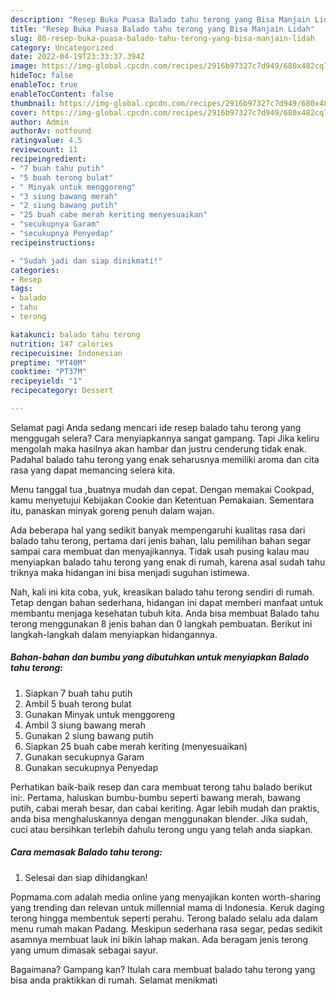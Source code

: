 ```yaml
---
description: "Resep Buka Puasa Balado tahu terong yang Bisa Manjain Lidah"
title: "Resep Buka Puasa Balado tahu terong yang Bisa Manjain Lidah"
slug: 80-resep-buka-puasa-balado-tahu-terong-yang-bisa-manjain-lidah
category: Uncategorized
date: 2022-04-19T23:33:37.394Z
image: https://img-global.cpcdn.com/recipes/2916b97327c7d949/680x482cq70/balado-tahu-terong-foto-resep-utama.jpg
hideToc: false
enableToc: true
enableTocContent: false
thumbnail: https://img-global.cpcdn.com/recipes/2916b97327c7d949/680x482cq70/balado-tahu-terong-foto-resep-utama.jpg
cover: https://img-global.cpcdn.com/recipes/2916b97327c7d949/680x482cq70/balado-tahu-terong-foto-resep-utama.jpg
author: Admin
authorAv: notfound
ratingvalue: 4.5
reviewcount: 11
recipeingredient:
- "7 buah tahu putih"
- "5 buah terong bulat"
- " Minyak untuk menggoreng"
- "3 siung bawang merah"
- "2 siung bawang putih"
- "25 buah cabe merah keriting menyesuaikan"
- "secukupnya Garam"
- "secukupnya Penyedap"
recipeinstructions:

- "Sudah jadi dan siap dinikmati!"
categories:
- Resep
tags:
- balado
- tahu
- terong

katakunci: balado tahu terong 
nutrition: 147 calories
recipecuisine: Indonesian
preptime: "PT40M"
cooktime: "PT37M"
recipeyield: "1"
recipecategory: Dessert

---
```



Selamat pagi Anda sedang mencari ide resep balado tahu terong yang menggugah selera? Cara menyiapkannya sangat gampang. Tapi Jika keliru mengolah maka hasilnya akan hambar dan justru cenderung tidak enak. Padahal balado tahu terong yang enak seharusnya memiliki aroma dan cita rasa yang dapat memancing selera kita.


Menu tanggal tua ,buatnya mudah dan cepat. Dengan memakai Cookpad, kamu menyetujui Kebijakan Cookie dan Ketentuan Pemakaian. Sementara itu, panaskan minyak goreng penuh dalam wajan.

Ada beberapa hal yang sedikit banyak mempengaruhi kualitas rasa dari balado tahu terong, pertama dari jenis bahan, lalu pemilihan bahan segar sampai cara membuat dan menyajikannya. Tidak usah pusing kalau mau menyiapkan balado tahu terong yang enak di rumah, karena asal sudah tahu triknya maka hidangan ini bisa menjadi suguhan istimewa.


Nah, kali ini kita coba, yuk, kreasikan balado tahu terong sendiri di rumah. Tetap dengan bahan sederhana, hidangan ini dapat memberi manfaat untuk membantu menjaga kesehatan tubuh kita. Anda bisa membuat Balado tahu terong menggunakan 8 jenis bahan dan 0 langkah pembuatan. Berikut ini langkah-langkah dalam menyiapkan hidangannya.

<!--inarticleads1-->

##### Bahan-bahan dan bumbu yang dibutuhkan untuk menyiapkan Balado tahu terong:

1. Siapkan 7 buah tahu putih
1. Ambil 5 buah terong bulat
1. Gunakan  Minyak untuk menggoreng
1. Ambil 3 siung bawang merah
1. Gunakan 2 siung bawang putih
1. Siapkan 25 buah cabe merah keriting (menyesuaikan)
1. Gunakan secukupnya Garam
1. Gunakan secukupnya Penyedap


Perhatikan baik-baik resep dan cara membuat terong tahu balado berikut ini:. Pertama, haluskan bumbu-bumbu seperti bawang merah, bawang putih, cabai merah besar, dan cabai keriting. Agar lebih mudah dan praktis, anda bisa menghaluskannya dengan menggunakan blender. Jika sudah, cuci atau bersihkan terlebih dahulu terong ungu yang telah anda siapkan. 

<!--inarticleads2-->

##### Cara memasak Balado tahu terong:


1. Selesai dan siap dihidangkan!

Popmama.com adalah media online yang menyajikan konten worth-sharing yang trending dan relevan untuk millennial mama di Indonesia. Keruk daging terong hingga membentuk seperti perahu. Terong balado selalu ada dalam menu rumah makan Padang. Meskipun sederhana rasa segar, pedas sedikit asamnya membuat lauk ini bikin lahap makan. Ada beragam jenis terong yang umum dimasak sebagai sayur. 

Bagaimana? Gampang kan? Itulah cara membuat balado tahu terong yang bisa anda praktikkan di rumah. Selamat menikmati
